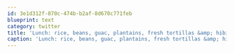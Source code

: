 ```yaml
---
id: 3e1d312f-870c-474b-b2af-8d670c771feb
blueprint: text
category: twitter
title: 'Lunch: rice, beans, guac, plantains, fresh tortillas &amp; hibiscus iced tea. (on a beautiful… goo.gl/fb/j971q'
caption: 'Lunch: rice, beans, guac, plantains, fresh tortillas &amp; hibiscus iced tea. (on a beautiful… <a href="http://goo.gl/fb/j971q" title="http://goo.gl/fb/j971q" class="link link_untco">goo.gl/fb/j971q</a>'
---
```

